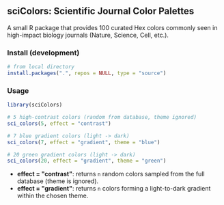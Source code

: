 ## sciColors: Scientific Journal Color Palettes

A small R package that provides 100 curated Hex colors commonly seen in high-impact biology journals (Nature, Science, Cell, etc.).

### Install (development)
```r
# from local directory
install.packages(".", repos = NULL, type = "source")
```

### Usage
```r
library(sciColors)

# 5 high-contrast colors (random from database, theme ignored)
sci_colors(5, effect = "contrast")

# 7 blue gradient colors (light -> dark)
sci_colors(7, effect = "gradient", theme = "blue")

# 20 green gradient colors (light -> dark)
sci_colors(20, effect = "gradient", theme = "green")
```

- **effect = "contrast"**: returns `n` random colors sampled from the full database (theme is ignored).
- **effect = "gradient"**: returns `n` colors forming a light-to-dark gradient within the chosen theme.
